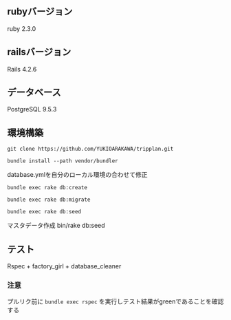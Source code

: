 ## rubyバージョン
ruby 2.3.0

## railsバージョン
Rails 4.2.6

## データベース
PostgreSQL 9.5.3


## 環境構築
```git clone https://github.com/YUKIOARAKAWA/tripplan.git```

``` bundle install --path vendor/bundler ```

database.ymlを自分のローカル環境の合わせて修正

``` bundle exec rake db:create ```

``` bundle exec rake db:migrate ```

``` bundle exec rake db:seed ```


マスタデータ作成
bin/rake db:seed

## テスト
Rspec + factory_girl + database_cleaner

### 注意
プルリク前に
``` bundle exec rspec ```
を実行しテスト結果がgreenであることを確認する
